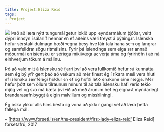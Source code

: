 ```yaml
---
title: Project:Eliza Reid
tags:
- Project
---
```


<Image src="Eliza_Reid.jpg" position="left" size="199x199px"/>
Það að læra nýtt tungu&shy;mál getur lokið upp leyndar&shy;málum þjóðar, veitt dýpri innsýn í sálar&shy;líf hennar en ef aðeins væri treyst á þýðingar. Íslenska hefur sér&shy;stakt dulmagn bæði vegna
þess hve fáir tala hana sem og langrar og sam&shy;felldrar sögu rit&shy;málsins. Fyrir þá Íslendinga sem eiga sér annað móður&shy;mál en íslensku er sérlega mikil&shy;vægt að verja tíma og fyrir&shy;höfn í að ná ein&shy;hverjum tökum á málinu.

Þó að vald mitt á íslensku sé fjarri því að vera full&shy;komið hefur sú kunn&shy;átta sem ég bý yfir gert það að verkum að mér finnst ég í ríkara mæli vera hluti af íslensku sam&shy;félagi heldur en ef
ég hefði látið enskuna eina nægja. Mér hefur þótt sem öllum til&shy;raunum mínum til að tala íslensku hafi verið tekið mjög vel og svo má bæta því við að með árunum hef ég eignast myndar&shy;legt brandara&shy;safn byggt á eigin mál&shy;villum og mis&shy;skilningi.

Ég óska ykkur alls hins besta og vona að ykkur gangi vel að læra þetta fallega mál.

– [https://www.forseti.is/en/the-president/first-lady-eliza-reid/ Eliza Reid] forsetafrú, 2017

